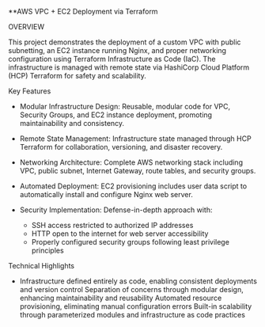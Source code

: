 **AWS VPC + EC2 Deployment via Terraform

OVERVIEW

This project demonstrates the deployment of a custom VPC with public subnetting, an EC2 instance running Nginx, and proper networking configuration using Terraform Infrastructure as Code (IaC). The infrastructure is managed with remote state via HashiCorp Cloud Platform (HCP) Terraform for safety and scalability.

Key Features

- Modular Infrastructure Design: Reusable, modular code for VPC, Security Groups, and EC2 instance deployment, promoting maintainability and consistency.

- Remote State Management: Infrastructure state managed through HCP Terraform for collaboration, versioning, and disaster recovery.
- Networking Architecture: Complete AWS networking stack including VPC, public subnet, Internet Gateway, route tables, and security groups.
- Automated Deployment: EC2 provisioning includes user data script to automatically install and configure Nginx web server.
- Security Implementation: Defense-in-depth approach with:
  - SSH access restricted to authorized IP addresses
  - HTTP open to the internet for web server accessibility
  - Properly configured security groups following least privilege principles



Technical Highlights
- Infrastructure defined entirely as code, enabling consistent deployments and version control
Separation of concerns through modular design, enhancing maintainability and reusability
Automated resource provisioning, eliminating manual configuration errors
Built-in scalability through parameterized modules and infrastructure as code practices

